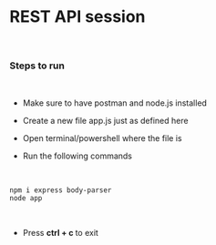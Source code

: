 # REST API session

<br />

### Steps to run

<br/>

* Make sure to have postman and node.js installed

* Create a new file app.js just as defined here

* Open terminal/powershell where the file is

* Run the following commands

<br/>

```
npm i express body-parser
node app
```

<br/>

* Press <b> ctrl + c </b> to exit